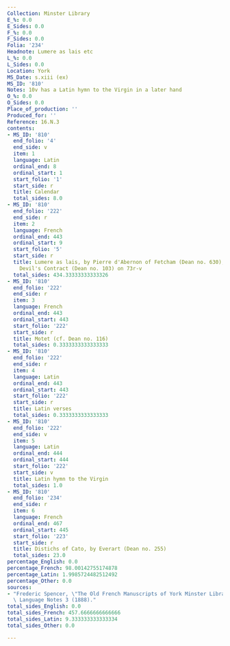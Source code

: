 ```yaml
---
Collection: Minster Library
E_%: 0.0
E_Sides: 0.0
F_%: 0.0
F_Sides: 0.0
Folia: '234'
Headnote: Lumere as lais etc
L_%: 0.0
L_Sides: 0.0
Location: York
MS_Date: s.xiii (ex)
MS_ID: '810'
Notes: 10v has a Latin hymn to the Virgin in a later hand
O_%: 0.0
O_Sides: 0.0
Place_of_production: ''
Produced_for: ''
Reference: 16.N.3
contents:
- MS_ID: '810'
  end_folio: '4'
  end_side: v
  item: 1
  language: Latin
  ordinal_end: 8
  ordinal_start: 1
  start_folio: '1'
  start_side: r
  title: Calendar
  total_sides: 8.0
- MS_ID: '810'
  end_folio: '222'
  end_side: r
  item: 2
  language: French
  ordinal_end: 443
  ordinal_start: 9
  start_folio: '5'
  start_side: r
  title: Lumere as lais, by Pierre d'Abernon of Fetcham (Dean no. 630), includes The
    Devil's Contract (Dean no. 103) on 73r-v
  total_sides: 434.33333333333326
- MS_ID: '810'
  end_folio: '222'
  end_side: r
  item: 3
  language: French
  ordinal_end: 443
  ordinal_start: 443
  start_folio: '222'
  start_side: r
  title: Motet (cf. Dean no. 116)
  total_sides: 0.3333333333333333
- MS_ID: '810'
  end_folio: '222'
  end_side: r
  item: 4
  language: Latin
  ordinal_end: 443
  ordinal_start: 443
  start_folio: '222'
  start_side: r
  title: Latin verses
  total_sides: 0.3333333333333333
- MS_ID: '810'
  end_folio: '222'
  end_side: v
  item: 5
  language: Latin
  ordinal_end: 444
  ordinal_start: 444
  start_folio: '222'
  start_side: v
  title: Latin hymn to the Virgin
  total_sides: 1.0
- MS_ID: '810'
  end_folio: '234'
  end_side: r
  item: 6
  language: French
  ordinal_end: 467
  ordinal_start: 445
  start_folio: '223'
  start_side: r
  title: Distichs of Cato, by Everart (Dean no. 255)
  total_sides: 23.0
percentage_English: 0.0
percentage_French: 98.00142755174878
percentage_Latin: 1.9985724482512492
percentage_Other: 0.0
sources:
- "Frederic Spencer, \"The Old French Manuscripts of York Minster Library,\"\x9D Modern\
  \ Language Notes 3 (1888)."
total_sides_English: 0.0
total_sides_French: 457.6666666666666
total_sides_Latin: 9.333333333333334
total_sides_Other: 0.0

---
```

